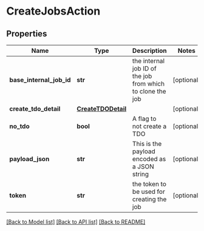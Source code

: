 # CreateJobsAction

## Properties
Name | Type | Description | Notes
------------ | ------------- | ------------- | -------------
**base_internal_job_id** | **str** | the internal job ID of the job from which to clone the job | [optional] 
**create_tdo_detail** | [**CreateTDODetail**](CreateTDODetail.md) |  | [optional] 
**no_tdo** | **bool** | A flag to not create a TDO | [optional] 
**payload_json** | **str** | This is the payload encoded as a JSON string | [optional] 
**token** | **str** | the token to be used for creating the job | [optional] 

[[Back to Model list]](../README.md#documentation-for-models) [[Back to API list]](../README.md#documentation-for-api-endpoints) [[Back to README]](../README.md)


